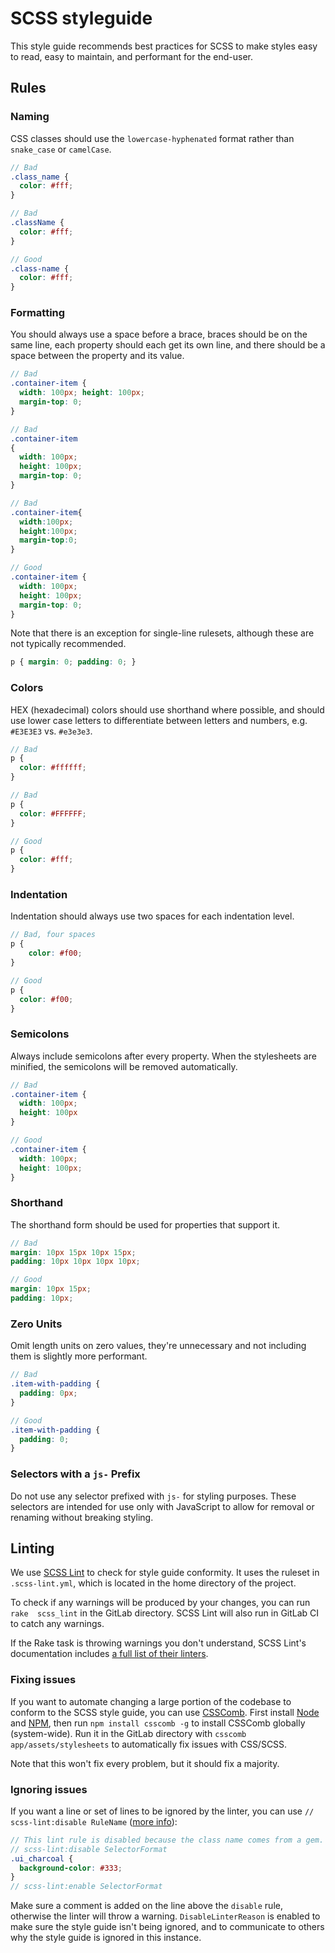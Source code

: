# SCSS styleguide

This style guide recommends best practices for SCSS to make styles easy to read,
easy to maintain, and performant for the end-user.

## Rules

### Naming

CSS classes should use the `lowercase-hyphenated` format rather than
`snake_case` or `camelCase`.

```scss
// Bad
.class_name {
  color: #fff;
}

// Bad
.className {
  color: #fff;
}

// Good
.class-name {
  color: #fff;
}
```

### Formatting

You should always use a space before a brace, braces should be on the same
line, each property should each get its own line, and there should be a space
between the property and its value.

```scss
// Bad
.container-item { 
  width: 100px; height: 100px;
  margin-top: 0;
}

// Bad
.container-item
{
  width: 100px;
  height: 100px;
  margin-top: 0;
}

// Bad
.container-item{
  width:100px;
  height:100px;
  margin-top:0;
}

// Good
.container-item {
  width: 100px;
  height: 100px;
  margin-top: 0;
}
```

Note that there is an exception for single-line rulesets, although these are 
not typically recommended.

```scss
p { margin: 0; padding: 0; }
```

### Colors

HEX (hexadecimal) colors should use shorthand where possible, and should use 
lower case letters to differentiate between letters and numbers, e.g. `#E3E3E3`
vs. `#e3e3e3`.

```scss
// Bad
p {
  color: #ffffff;
}

// Bad
p {
  color: #FFFFFF;
}

// Good
p {
  color: #fff;
}
```

### Indentation

Indentation should always use two spaces for each indentation level.

```scss
// Bad, four spaces
p {
    color: #f00;
}

// Good
p {
  color: #f00;
}
```

### Semicolons

Always include semicolons after every property. When the stylesheets are 
minified, the semicolons will be removed automatically.

```scss
// Bad
.container-item {
  width: 100px;
  height: 100px
}

// Good
.container-item {
  width: 100px;
  height: 100px;
}
```

### Shorthand

The shorthand form should be used for properties that support it.

```scss
// Bad
margin: 10px 15px 10px 15px;
padding: 10px 10px 10px 10px;

// Good
margin: 10px 15px;
padding: 10px;
```

### Zero Units

Omit length units on zero values, they're unnecessary and not including them 
is slightly more performant.

```scss
// Bad
.item-with-padding {
  padding: 0px;
}

// Good
.item-with-padding {
  padding: 0;
}
```

### Selectors with a `js-` Prefix

Do not use any selector prefixed with `js-` for styling purposes. These 
selectors are intended for use only with JavaScript to allow for removal or 
renaming without breaking styling.

## Linting

We use [SCSS Lint][scss-lint] to check for style guide conformity. It uses the 
ruleset in `.scss-lint.yml`, which is located in the home directory of the 
project.

To check if any warnings will be produced by your changes, you can run `rake 
scss_lint` in the GitLab directory. SCSS Lint will also run in GitLab CI to 
catch any warnings.

If the Rake task is throwing warnings you don't understand, SCSS Lint's 
documentation includes [a full list of their linters][scss-lint-documentation].

### Fixing issues

If you want to automate changing a large portion of the codebase to conform to 
the SCSS style guide, you can use [CSSComb][csscomb]. First install
[Node][node] and [NPM][npm], then run `npm install csscomb -g` to install 
CSSComb globally (system-wide). Run it in the GitLab directory with 
`csscomb app/assets/stylesheets` to automatically fix issues with CSS/SCSS.

Note that this won't fix every problem, but it should fix a majority.

### Ignoring issues

If you want a line or set of lines to be ignored by the linter, you can use 
`// scss-lint:disable RuleName` ([more info][disabling-linters]):

```scss
// This lint rule is disabled because the class name comes from a gem.
// scss-lint:disable SelectorFormat
.ui_charcoal {
  background-color: #333;
}
// scss-lint:enable SelectorFormat
```

Make sure a comment is added on the line above the `disable` rule, otherwise the
linter will throw a warning. `DisableLinterReason` is enabled to make sure the 
style guide isn't being ignored, and to communicate to others why the style 
guide is ignored in this instance.

[csscomb]: https://github.com/csscomb/csscomb.js
[node]: https://github.com/nodejs/node
[npm]: https://www.npmjs.com/
[scss-lint]: https://github.com/brigade/scss-lint
[scss-lint-documentation]: https://github.com/brigade/scss-lint/blob/master/lib/scss_lint/linter/README.md
[disabling-linters]: https://github.com/brigade/scss-lint#disabling-linters-via-source
